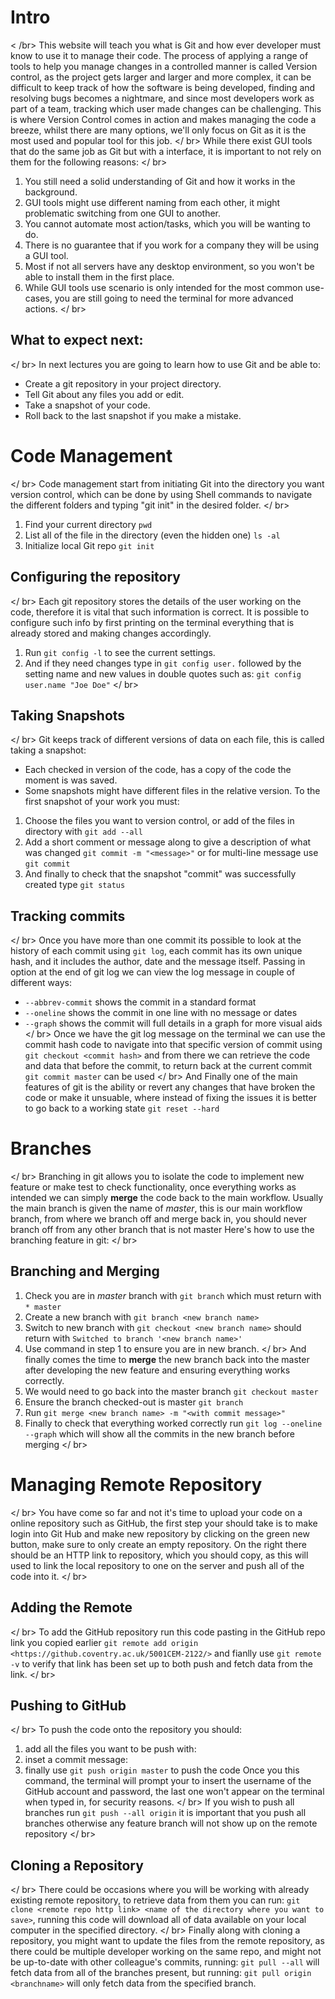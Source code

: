 <!-- this is the content that will me passed to the database
    I have created all the learning material to be latter simply 
    passed through the html forms-->

# Intro
< /br>
This website will teach you what is  Git and how ever developer must know to use it to manage their code.
The process of applying a range of tools to help you manage changes in a controlled manner is called Version control,
as the project gets larger and larger and more complex, it can be difficult to keep track of how the software is being developed, 
finding and resolving bugs becomes a nightmare, and since most developers work as part of a team, tracking which user made changes can be challenging.
This is where Version Control comes in action and makes managing the code a breeze, whilst there are many options, we'll only focus on Git as it is the
most used and popular tool for this job.
</ br>
While there exist GUI tools that do the same job as Git but with a interface, it is important to not rely on them for the following reasons:
</ br>
1. You still need a solid understanding of Git and how it works in the background.
2. GUI tools might use different naming from each other, it might problematic switching from one GUI to another.
3. You cannot automate most action/tasks, which you will be wanting to do.
4. There is no guarantee that if you work for a company they will be using a GUI tool.
5. Most if not all servers have any desktop environment, so you won't be able to install them in the first place.
6. While GUI tools use scenario is only intended for the most common use-cases, you are still going to need the terminal for more advanced actions.
</ br>
## What to expect next:
</ br>
In next lectures you are going to learn how to use Git and be able to:
- Create a git repository in your project directory.
- Tell Git about any files you add or edit.
- Take a snapshot of your code.
- Roll back to the last snapshot if you make a mistake.

<!-- first lesson-->
# Code Management
</ br>
Code management start from initiating Git into the directory you want version control, which can be done by using Shell commands to navigate the different folders and
typing "git init" in the desired folder.
</ br>
1. Find your current directory `pwd`
2. List all of the file in the directory (even the hidden one) `ls -al`
3. Initialize local Git repo `git init`
## Configuring the repository
</ br>
Each git repository stores the details of the user working on the code, therefore it is vital that such information is correct.
It is possible to configure such info by first printing on the terminal everything that is already stored and making changes accordingly.
1. Run `git config -l` to see the current settings.
2. And if they need changes type in `git config user.` followed by the setting name and new values in double quotes such as: `git config user.name "Joe Doe"`
</ br>
## Taking Snapshots
</ br>
Git keeps track of different versions of data on each file, this is called taking a snapshot:
- Each checked in version of the code, has a copy of the code the moment is was saved.
- Some snapshots might have different files in the relative version.
To the first snapshot of your work you must:
1. Choose the files you want to version control, or add of the files in directory with `git add --all`
2. Add a short comment or message along to give a description of what was changed `git commit -m "<message>"` or for multi-line message use `git commit`
3. And finally to check that the snapshot "commit" was successfully created type `git status` 
## Tracking commits
</ br>
Once you have more than one commit its possible to look at the history of each commit using `git log`, each commit has its own unique hash, and it includes the author, date and the message itself. 
Passing in option at the end of git log we can view the log message in couple of different ways:
- `--abbrev-commit` shows the commit in a standard format 
- `--oneline` shows the commit in one line with no message or dates
- `--graph` shows the commit will full details in a graph for more visual aids
</ br>
Once we have the git log message on the terminal we can use the commit hash code to navigate into that specific version of commit using `git checkout <commit hash>`
and from there we can retrieve the code and data that before the commit, to return back at the current commit `git commit master` can be used
</ br>
And Finally one of the main features of git is the ability or revert any changes that have broken the code or make it unsuable, where instead of fixing the issues it is better to go back to a working state `git reset --hard`
<!-- second lesson-->
# Branches
</ br>
Branching in git allows you to isolate the code to implement new feature or make test to check functionality, once everything works as intended we can simply **merge** the code back to the main workflow.
Usually the main branch is given the name of *master*, this is our main workflow branch, from where we branch off and merge back in, you should never branch off from any other branch that is not master
Here's how to use the branching feature in git:
</ br>
## Branching and Merging
1. Check you are in *master* branch with `git branch` which must return with `* master`
2. Create a new branch with `git branch <new branch name>`
3. Switch to new branch with `git checkout <new branch name>` should return with `Switched to branch '<new branch name>'`
4. Use command in step 1 to ensure you are in new branch.
</ br>
And finally comes the time to **merge** the new branch back into the master after developing the new feature and ensuring everything works correctly.
1. We would need to go back into the master branch `git checkout master`
2. Ensure the branch checked-out is master `git branch`
3. Run `git merge <new branch name> -m "<with commit message>"`
4. Finally to check that everything worked correctly run `git log --oneline --graph` which will show all the commits in the new branch before merging
</ br>

<!-- third lesson-->
# Managing Remote Repository
</ br>
You have come so far and not it's time to upload your code on a online repository such as GitHub, the first step your should take is 
to make login into Git Hub and make new repository by clicking on the green new button, make sure to only create an empty repository.
On the right there should be an HTTP link to repository, which you should copy, as this will used to link the local repository to one on the server 
and push all of the code into it.
</ br>
## Adding the Remote
</ br>
To add the GitHub repository run this code pasting in the GitHub repo link you copied  earlier `git remote add origin <https://github.coventry.ac.uk/5001CEM-2122/>`
and fianlly use `git remote -v` to verify that link has been set up to both push and fetch data from the link.
</ br>
## Pushing to GitHub
</ br>
To push the code onto the repository you should:
1. add all the files you want to be push with:
2. inset a commit message:
3. finally use `git push origin master` to push the code
Once you this command, the terminal will prompt your to insert the username of the GitHub account and password,
the last one won't appear on the terminal when typed in, for security reasons.
</ br>
If you wish to push all branches run `git push --all origin` it is important that you push all branches otherwise any feature branch will not show up on the remote repository
</ br>
## Cloning a Repository
</ br>
There could be occasions where you will be working with already existing remote repository, to retrieve data from them you can run:
`git clone <remote repo http link> <name of the directory where you want to save>`, running this code will download all of data available on your local computer in the specified directory.
</ br>
Finally along with cloning a repository, you might want to update the files from the remote repository, as there could be multiple developer working on the same repo, and might not be up-to-date with
other colleague's commits, running: `git pull --all` will fetch data from all of the branches present, but running: `git pull origin <branchname>` will only fetch data from the specified branch.